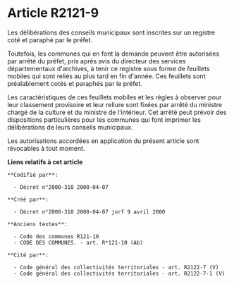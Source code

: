 # Article R2121-9

Les délibérations des conseils municipaux sont inscrites sur un registre coté et paraphé par le préfet.

Toutefois, les communes qui en font la demande peuvent être autorisées par arrêté du préfet, pris après avis du directeur des
services départementaux d'archives, à tenir ce registre sous forme de feuillets mobiles qui sont reliés au plus tard en fin
d'année. Ces feuillets sont préalablement cotés et paraphés par le préfet.

Les caractéristiques de ces feuillets mobiles et les règles à observer pour leur classement provisoire et leur reliure sont
fixées par arrêté du ministre chargé de la culture et du ministre de l'intérieur. Cet arrêté peut prévoir des dispositions
particulières pour les communes qui font imprimer les délibérations de leurs conseils municipaux.

Les autorisations accordées en application du présent article sont révocables à tout moment.

**Liens relatifs à cet article**

	**Codifié par**:

	  - Décret n°2000-318 2000-04-07

	**Créé par**:

	  - Décret n°2000-318 2000-04-07 jorf 9 avril 2000

	**Anciens textes**:

	  - Code des communes R121-10
	  - CODE DES COMMUNES. - art. R*121-10 (Ab)

	**Cité par**:

	  - Code général des collectivités territoriales - art. R2122-7 (V)
	  - Code général des collectivités territoriales - art. R2122-7-1 (V)
